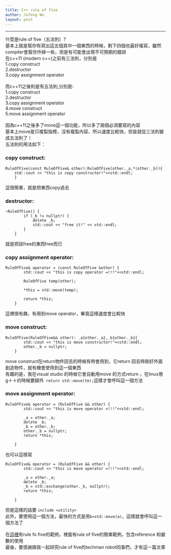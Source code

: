 ```yaml
---
title: C++ rule of five
author: Jufeng Wu
layout: post
---
```


----------------------
什麼是rule of five（五法則）?<br/> 
基本上就是幫你有寫出這五個其中一個東西的時候，剩下四個也最好複寫，雖然compiler會幫你作掉一些，但是有可能會出現不可預期的錯誤<br/>
在c++11 (modern c++)之前有三法則，分別是<br/>
1.copy construct<br/>
2.destructor <br/>
3.copy assignment operator<br/>
<br/>而c++11之後則是有五法則,分別是:<br/>
1.copy construct<br/>
2.destructor <br/>
3.copy assignment operator<br/>
4.move construct<br/>
5.move assignment operator<br/><br/>
因為c++11之後多了move這一個功能，所以多了兩個必須要寫的內容<br/>
基本上move是只複製指標，沒有複製內容，所以速度比較快，但是就從三法則變成五法則了！<br/>
五法則的用法如下：<br/>
### **copy construct:**
```
RuleOfFive(const RuleOfFive& other):RuleOfFive(other._a,*(other._b)){
	std::cout << "this is copy constructor!"<<std::endl;
	}
```
這很簡單，就是把東西copy過去<br/>
### **destructor:**
```
~RuleOfFive() {
		if (_b != nullptr) {
			delete _b;
			std::cout << "free it!" << std::endl;
		}
	}
```
就是把該free的東西free而已<br/>
### **copy assignment operator:**
```
RuleOfFive& operator = (const RuleOfFive &other) {
		std::cout << "this is copy operator =!!!"<<std::endl;
		
		RuleOfFive temp(other);

		*this = std::move(temp);

		return *this;
	}
```
這裡很有趣，有用到move operator，畢竟這樣速度會比較快<br/>
### **move construct:**
```
RuleOfFive(RuleOfFive&& other): _a{other._a},_b{other._b}{
		std::cout << "this is move constructor!"<<std::endl;
		other._b = nullptr;
	}
```
move construct在return物件回去的時候有時會用到，它return 回去時剛好外面創造物件，就有機會使用到這一個東西<br/>
有趣的是，我在visual studio 的時候它會自動用move 的方式return ，在linux用g＋＋的時候要額外`` return std::move(tm);``這樣才會呼叫這一個方法<br/>
### **move assignment operator:**
```
RuleOfFive& operator = (RuleOfFive && other) {
		std::cout << "this is move operator =!!!"<<std::endl;
		
		_a = other._a;
		delete _b;
		_b = other._b;
		other._b = nullptr;
		return *this;

	}
```
也可以這樣寫
```
RuleOfFive& operator = (RuleOfFive && other) {
		std::cout << "this is move operator =!!!"<<std::endl;
		
		_a = other._a;
		delete _b;
		_b = std::exchange(other._b, nullptr);
		return *this;

	}
```
但是這樣的話要 ``include <utility>`` <br/>
此外，要使用這一個方法，最快的方式是用``b=std::move(a)``，這樣就會呼叫這一個方法了<br/><br/>
在[這裡](https://github.com/JuFengWu/cpp_examples/tree/master/rule_of_five)有rule fo five的範例，裡面有rule of five的簡單範例，包含reference 和變數的使用<br/>
最後，要感謝跟我一起研究rule of five的techman robot同事們，才有這一篇文章
